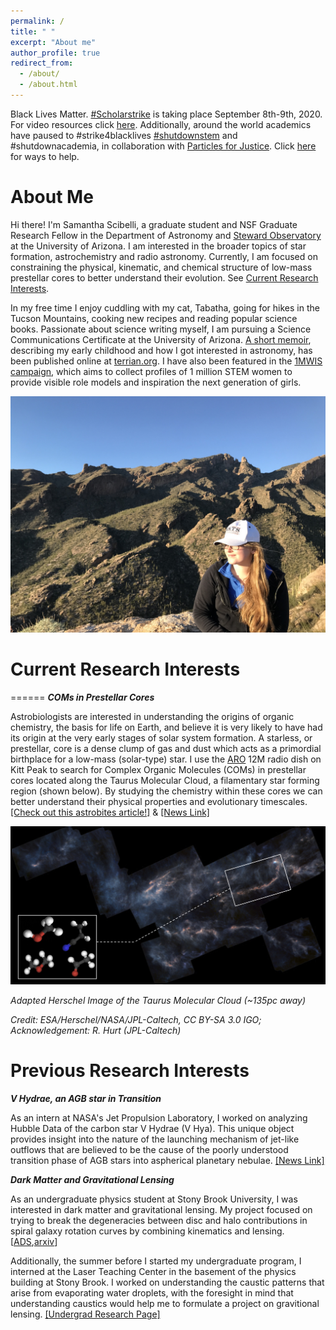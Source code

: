 ```yaml
---
permalink: /
title: " "
excerpt: "About me"
author_profile: true
redirect_from: 
  - /about/
  - /about.html
---
```


Black Lives Matter. [#Scholarstrike](https://www.scholarstrike.com/) is taking place September 8th-9th, 2020. For video resources click [here](ggle.io/3PUM). Additionally, around the world academics have paused to #strike4blacklives [#shutdownstem](https://www.shutdownstem.com/) and #shutdownacademia, in collaboration with [Particles for Justice](https://www.particlesforjustice.org/). Click [here](https://blacklivesmatters.carrd.co/) for ways to help.

About Me
======

Hi there! I'm Samantha Scibelli, a graduate student and NSF Graduate Research Fellow in the Department of Astronomy and [Steward Observatory](https://www.as.arizona.edu/) at the University of Arizona. I am interested in the broader topics of star formation, astrochemistry and radio astronomy. Currently, I am focused on constraining the physical, kinematic, and chemical structure of low-mass prestellar cores to better understand their evolution. See [Current Research Interests](#current_research_interests).

In my free time I enjoy cuddling with my cat, Tabatha, going for hikes in the Tucson Mountains, cooking new recipes and reading popular science books. Passionate about science writing myself, I am pursuing a Science Communications Certificate at the University of Arizona. [A short memoir](https://www.terrain.org/2020/science-stories/a-witch-to-the-stars/), describing my early childhood and how I got interested in astronomy, has been published online at [terrian.org](https://www.terrain.org/). I have also been featured in the [1MWIS campaign](http://www.1mwis.com/profiles/samantha-scibelli), which aims to collect profiles of 1 million STEM women to provide visible role models and inspiration the next generation of girls.

![Finger Rock Trail](/images/83D65CA1-7C1C-4501-9586-530ECAF833A5.jpeg)

# Current Research Interests
======
***COMs in Prestellar Cores***

Astrobiologists are interested in understanding the origins of organic chemistry, the basis for life on Earth, and believe it is very likely to have had its origin at the very early stages of solar system formation. A starless, or prestellar, core is a dense clump of gas and dust which acts as a primordial birthplace for a low-mass (solar-type) star. I use the [ARO](http://aro.as.arizona.edu/) 12M radio dish on Kitt Peak to search for Complex Organic Molecules (COMs) in prestellar cores located along the Taurus Molecular Cloud, a filamentary star forming region (shown below). By studying the chemistry within these cores we can better understand their physical properties and evolutionary timescales. [[Check out this astrobites article!]](https://astrobites.org/2020/03/16/coms-in-cores-complex-chemistry-in-dense-cores-in-the-taurus-star-forming-region/) & [[News Link]](https://news.arizona.edu/story/ingredients-life-appear-stellar-nurseries-long-stars-are-born)

![Taurus Molecular Cloud](/images/hersh_mol_image.jpeg)

*Adapted Herschel Image of the Taurus Molecular Cloud (~135pc away)*

*Credit: ESA/Herschel/NASA/JPL-Caltech, CC BY-SA 3.0 IGO; Acknowledgement: R. Hurt (JPL-Caltech)*

Previous Research Interests
======
***V Hydrae, an AGB star in Transition***

As an intern at NASA's Jet Propulsion Laboratory, I worked on analyzing Hubble Data of the carbon star V Hydrae (V Hya). This unique object provides insight into the nature of the launching mechanism of jet-like outflows that are believed to be the cause of the poorly understood transition phase of AGB stars into aspherical planetary nebulae. [[News Link]](https://www.jpl.nasa.gov/news/news.php?feature=6639)

***Dark Matter and Gravitational Lensing***

As an undergraduate physics student at Stony Brook University, I was interested in dark matter and gravitational lensing.  My project focused on trying to break the degeneracies between disc and halo contributions in spiral galaxy rotation curves by combining kinematics and lensing. [[ADS](https://ui.adsabs.harvard.edu/#abs/2018arXiv181106556S/abstract),[arxiv](https://arxiv.org/abs/1811.06556)]

Additionally, the summer before I started my undergraduate program, I interned at the Laser Teaching Center in the basement of the physics building at Stony Brook. I worked on understanding the caustic patterns that arise from evaporating water droplets, with the foresight in mind that understanding caustics would help me to formulate a project on gravitional lensing. [[Undergrad Research Page]](https://laser.physics.sunysb.edu/_samantha/index.html)


